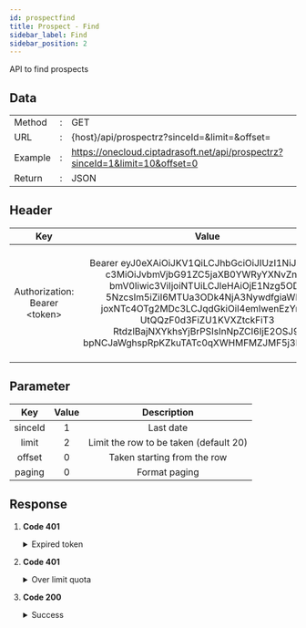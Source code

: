 ```yaml
---
id: prospectfind
title: Prospect - Find
sidebar_label: Find
sidebar_position: 2
---
```


API to find prospects

## Data

|         |     |                                                                              |
| ------- | --- | ---------------------------------------------------------------------------- |
| Method  | :   | GET                                                                          |
| URL     | :   | {host}/api/prospectrz?sinceId=&limit=&offset=                                |
| Example | :   | https://onecloud.ciptadrasoft.net/api/prospectrz?sinceId=1&limit=10&offset=0 |
| Return  | :   | JSON                                                                         |

## Header

|                 Key                 |                                                                                                                                                                          Value                                                                                                                                                                          |                                      Description                                      |
| :---------------------------------: | :-----------------------------------------------------------------------------------------------------------------------------------------------------------------------------------------------------------------------------------------------------------------------------------------------------------------------------------------------------: | :-----------------------------------------------------------------------------------: |
| Authorization: Bearer &lt;token&gt; | Bearer eyJ0eXAiOiJKV1QiLCJhbGciOiJIUzI1NiJ9.eyJp<br/>c3MiOiJvbmVjbG91ZC5jaXB0YWRyYXNvZnQu<br/>bmV0Iiwic3ViIjoiNTUiLCJleHAiOjE1Nzg5ODY<br/>5NzcsIm5iZiI6MTUa3ODk4NjA3NywdfgiaWF0I<br/>joxNTc4OTg2MDc3LCJqdGkiOiI4emIwenEzYnlLR<br/>UtQQzF0d3FiZU1KVXZtckFiT3<br/>RtdzlBajNXYkhsYjBrPSIsInNpZCI6IjE2OSJ9.<br/>bpNCJaWghspRpKZkuTATc0qXWHMFMZJMF5j3KGm_DjI | This token be used as a mandatory parameter for each API, obtained from the token API |

## Parameter

|   Key   | Value |              Description               |
| :-----: | :---: | :------------------------------------: |
| sinceId |   1   |               Last date                |
|  limit  |   2   | Limit the row to be taken (default 20) |
| offset  |   0   |      Taken starting from the row       |
| paging  |   0   |             Format paging              |

## Response

1. **Code 401**

    <details><summary>Expired token</summary><p>

   ```jsx title="Body"
   {
   	"_meta": {
   			"status": "ERROR",
   			"count": 1
   	},
   	"records": {
   			"errorCode": 401,
   			"userMessage": "Expired token",
   			"devMessage": null,
   			"more": null,
   			"applicationCode": null
   	}
   }
   ```

  </p></details>

2. **Code 401**

    <details><summary>Over limit quota</summary><p>

   ```jsx title="Body"
   {
   	"_meta": {
   			"status": "ERROR",
   			"count": 1
   	},
   	"records": {
   			"errorCode": 401,
    		"userMessage": "time limit reached please try again tomorrow at 18:00 - 06:00",
   			"devMessage": "",
   			"more": null,
   			"applicationCode": ""
   	}
   }
   ```

  </p></details>

3. **Code 200**

    <details><summary>Success</summary><p>

   ```jsx title="Body"
   {
   	"limit": "2",
   	"offset": 0,
   	"count": 2,
   	"total": 1076,
   	"data": [
    		{
      		"Id": "31322",
      		"Name": "admin 22",
      		"Phone": "08567",
      		"Fax": "",
      		"Email": "dingirl@gmail.com",
      		"Mobile": "08567",
      		"TwitterId": "",
      		"FacebookId": "",
      		"Media": ""
    		},
    		{
      		"Id": "31324",
      		"Name": "Nunik",
      		"Phone": null,
      		"Fax": null,
      		"Email": "nunik@gmail.com",
      		"Mobile": null,
      		"TwitterId": null,
      		"FacebookId": null,
      		"Media": ""
    		}
   	]
   }
   ```

  </p></details>
